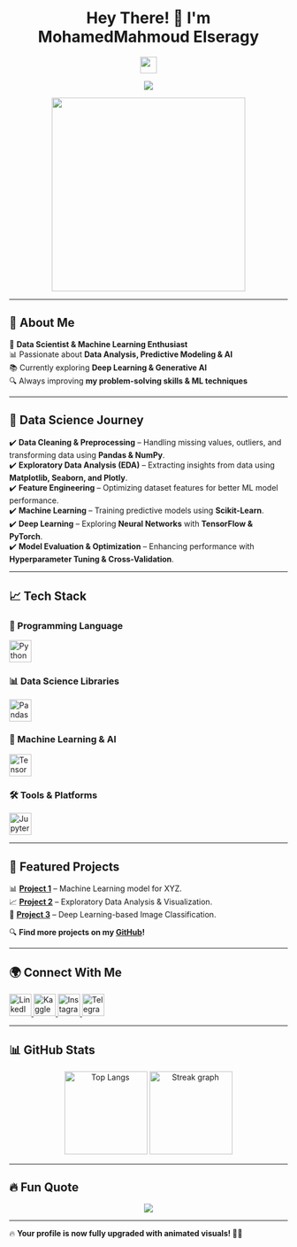 <h1 align="center">Hey There! 👋 I'm MohamedMahmoud Elseragy</h1>

<p align="center">
  <img src="https://media.giphy.com/media/hvRJCLFzcasrR4ia7z/giphy.gif" width="30px">
</p>

<p align="center">
  <img src="https://readme-typing-svg.herokuapp.com?font=Fira+Code&size=22&pause=1000&color=F7B93E&center=true&vCenter=true&width=550&lines=Data+Scientist+%7C+Machine+Learning+%7C+AI+Explorer;Passionate+about+Data+%26+AI;Turning+Data+into+Insights!" />
</p>

<p align="center">
  <img src="https://media.giphy.com/media/qgQUggAC3Pfv687qPC/giphy.gif" width="350">
</p>

---

## 🚀 About Me  
🎯 **Data Scientist & Machine Learning Enthusiast**  
📊 Passionate about **Data Analysis, Predictive Modeling & AI**  
📚 Currently exploring **Deep Learning & Generative AI**  
🔍 Always improving **my problem-solving skills & ML techniques**  

---

## 🔬 Data Science Journey  

✔️ **Data Cleaning & Preprocessing** – Handling missing values, outliers, and transforming data using **Pandas & NumPy**.  
✔️ **Exploratory Data Analysis (EDA)** – Extracting insights from data using **Matplotlib, Seaborn, and Plotly**.  
✔️ **Feature Engineering** – Optimizing dataset features for better ML model performance.  
✔️ **Machine Learning** – Training predictive models using **Scikit-Learn**.  
✔️ **Deep Learning** – Exploring **Neural Networks** with **TensorFlow & PyTorch**.  
✔️ **Model Evaluation & Optimization** – Enhancing performance with **Hyperparameter Tuning & Cross-Validation**.  

---

## 📈 Tech Stack  

### 🐍 Programming Language  
<p align="left">
  <img src="https://skillicons.dev/icons?i=python" height="40" alt="Python" />
</p>

### 📊 Data Science Libraries  
<p align="left">
  <img src="https://skillicons.dev/icons?i=pandas,numpy" height="40" alt="Pandas & NumPy" />
</p>

### 🤖 Machine Learning & AI  
<p align="left">
  <img src="https://skillicons.dev/icons?i=tensorflow,pytorch,scikit-learn" height="40" alt="TensorFlow, PyTorch, Scikit-learn" />
</p>

### 🛠️ Tools & Platforms  
<p align="left">
  <img src="https://skillicons.dev/icons?i=jupyter,github,vscode" height="40" alt="Jupyter, GitHub, VS Code" />
</p>

---

## 🚀 Featured Projects  

📊 **[Project 1](https://github.com/YOUR_GITHUB_USERNAME/PROJECT1)** – Machine Learning model for XYZ.  
📈 **[Project 2](https://github.com/YOUR_GITHUB_USERNAME/PROJECT2)** – Exploratory Data Analysis & Visualization.  
🤖 **[Project 3](https://github.com/YOUR_GITHUB_USERNAME/PROJECT3)** – Deep Learning-based Image Classification.  

🔍 **Find more projects on my [GitHub](https://github.com/YOUR_GITHUB_USERNAME?tab=repositories)!**  

---

## 🌍 Connect With Me  

<p align="left">
  <a href="https://www.linkedin.com/in/YOUR_LINKEDIN">
    <img src="https://skillicons.dev/icons?i=linkedin" height="40" alt="LinkedIn" />
  </a>
  <a href="https://www.kaggle.com/YOUR_KAGGLE">
    <img src="https://skillicons.dev/icons?i=kaggle" height="40" alt="Kaggle" />
  </a>
  <a href="https://www.instagram.com/YOUR_INSTAGRAM">
    <img src="https://skillicons.dev/icons?i=instagram" height="40" alt="Instagram" />
  </a>
  <a href="https://t.me/YOUR_TELEGRAM">
    <img src="https://skillicons.dev/icons?i=telegram" height="40" alt="Telegram" />
  </a>
</p>

---

## 📊 GitHub Stats  

<p align="center">
  <img src="https://github-readme-stats.vercel.app/api/top-langs?username=YOUR_GITHUB_USERNAME&locale=en&hide_title=false&layout=compact&card_width=320&langs_count=7&theme=radical&hide_border=true" height="150" alt="Top Langs"/>
  <img src="https://streak-stats.demolab.com?user=YOUR_GITHUB_USERNAME&theme=radical&hide_border=true" height="150" alt="Streak graph"/>
</p>

---

## 🔥 Fun Quote  

<p align="center">
  <img src="https://quotes-github-readme.vercel.app/api?type=horizontal&theme=tokyonight"/>
</p>

---

🔥 **Your profile is now fully upgraded with animated visuals! 🚀💡**  
